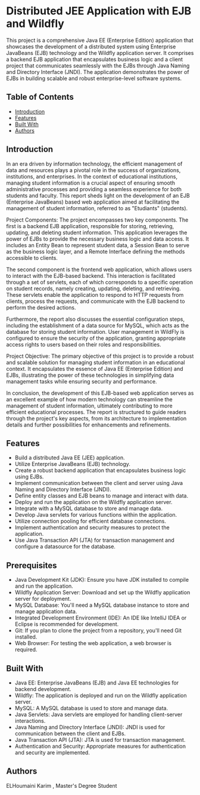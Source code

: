 # Distributed JEE Application with EJB and Wildfly

This project is a comprehensive Java EE (Enterprise Edition) application that showcases the development of a distributed system using Enterprise JavaBeans (EJB) technology and the Wildfly application server. It comprises a backend EJB application that encapsulates business logic and a client project that communicates seamlessly with the EJBs through Java Naming and Directory Interface (JNDI). The application demonstrates the power of EJBs in building scalable and robust enterprise-level software systems.

## Table of Contents

- [Introduction](#introduction)
- [Features](#features)
- [Built With](#built-with)
- [Authors](#authors)

## Introduction

In an era driven by information technology, the efficient management of data and resources plays a pivotal role in the success of organizations, institutions, and enterprises. In the context of educational institutions, managing student information is a crucial aspect of ensuring smooth administrative processes and providing a seamless experience for both students and faculty. This report sheds light on the development of an EJB (Enterprise JavaBeans) based web application aimed at facilitating the management of student information, referred to as "Etudiants" (students).

Project Components:
The project encompasses two key components. The first is a backend EJB application, responsible for storing, retrieving, updating, and deleting student information. This application leverages the power of EJBs to provide the necessary business logic and data access. It includes an Entity Bean to represent student data, a Session Bean to serve as the business logic layer, and a Remote Interface defining the methods accessible to clients.

The second component is the frontend web application, which allows users to interact with the EJB-based backend. This interaction is facilitated through a set of servlets, each of which corresponds to a specific operation on student records, namely creating, updating, deleting, and retrieving. These servlets enable the application to respond to HTTP requests from clients, process the requests, and communicate with the EJB backend to perform the desired actions.

Furthermore, the report also discusses the essential configuration steps, including the establishment of a data source for MySQL, which acts as the database for storing student information. User management in WildFly is configured to ensure the security of the application, granting appropriate access rights to users based on their roles and responsibilities.

Project Objective:
The primary objective of this project is to provide a robust and scalable solution for managing student information in an educational context. It encapsulates the essence of Java EE (Enterprise Edition) and EJBs, illustrating the power of these technologies in simplifying data management tasks while ensuring security and performance.

In conclusion, the development of this EJB-based web application serves as an excellent example of how modern technology can streamline the management of student information, ultimately contributing to more efficient educational processes. The report is structured to guide readers through the project's key aspects, from its architecture to implementation details and further possibilities for enhancements and refinements.

## Features

- Build a distributed Java EE (JEE) application.
- Utilize Enterprise JavaBeans (EJB) technology.
- Create a robust backend application that encapsulates business logic using EJBs.
- Implement communication between the client and server using Java Naming and Directory Interface (JNDI).
- Define entity classes and EJB beans to manage and interact with data.
- Deploy and run the application on the Wildfly application server.
- Integrate with a MySQL database to store and manage data.
- Develop Java servlets for various functions within the application.
- Utilize connection pooling for efficient database connections.
- Implement authentication and security measures to protect the application.
- Use Java Transaction API (JTA) for transaction management and configure a datasource for the database.

## Prerequisites

- Java Development Kit (JDK): Ensure you have JDK installed to compile and run the application.
- Wildfly Application Server: Download and set up the Wildfly application server for deployment.
- MySQL Database: You'll need a MySQL database instance to store and manage application data.
- Integrated Development Environment (IDE): An IDE like IntelliJ IDEA or Eclipse is recommended for development.
- Git: If you plan to clone the project from a repository, you'll need Git installed.
- Web Browser: For testing the web application, a web browser is required.

## Built With

- Java EE: Enterprise JavaBeans (EJB) and Java EE technologies for backend development.
- Wildfly: The application is deployed and run on the Wildfly application server.
- MySQL: A MySQL database is used to store and manage data.
- Java Servlets: Java servlets are employed for handling client-server interactions.
- Java Naming and Directory Interface (JNDI): JNDI is used for communication between the client and EJBs.
- Java Transaction API (JTA): JTA is used for transaction management.
- Authentication and Security: Appropriate measures for authentication and security are implemented.

## Authors

ELHoumaini Karim , Master's Degree Student 



